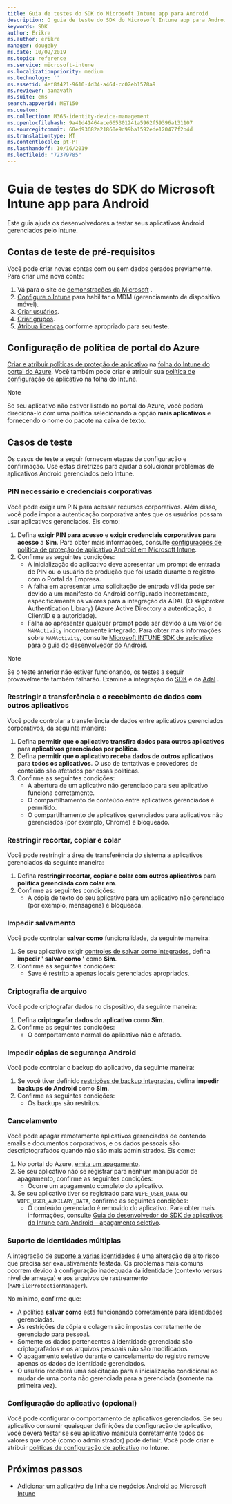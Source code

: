 ```yaml
---
title: Guia de testes do SDK do Microsoft Intune app para Android
description: O guia de teste do SDK do Microsoft Intune app para Android ajuda você a testar seu aplicativo Android gerenciado pelo Intune.
keywords: SDK
author: Erikre
ms.author: erikre
manager: dougeby
ms.date: 10/02/2019
ms.topic: reference
ms.service: microsoft-intune
ms.localizationpriority: medium
ms.technology: ''
ms.assetid: 4ef8f421-9610-4d34-a464-cc02eb1578a9
ms.reviewer: aanavath
ms.suite: ems
search.appverid: MET150
ms.custom: ''
ms.collection: M365-identity-device-management
ms.openlocfilehash: 9a41d41464ace665301241a5962f59396a131107
ms.sourcegitcommit: 60ed93682a21860e9d99ba1592ede120477f2b4d
ms.translationtype: MT
ms.contentlocale: pt-PT
ms.lasthandoff: 10/16/2019
ms.locfileid: "72379785"
---
```

# <a name="microsoft-intune-app-sdk-for-android-testing-guide"></a>Guia de testes do SDK do Microsoft Intune app para Android

Este guia ajuda os desenvolvedores a testar seus aplicativos Android gerenciados pelo Intune.  

## <a name="prerequisite-test-accounts"></a>Contas de teste de pré-requisitos
Você pode criar novas contas com ou sem dados gerados previamente. Para criar uma nova conta:
1. Vá para o site de [demonstrações da Microsoft](https://demos.microsoft.com/environments/create/tenant) . 
2. [Configure o Intune](../fundamentals/setup-steps.md) para habilitar o MDM (gerenciamento de dispositivo móvel).
3. [Criar usuários](../fundamentals/users-add.md).
4. [Criar grupos](../fundamentals/groups-add.md).
5. [Atribua licenças](../fundamentals/licenses-assign.md) conforme apropriado para seu teste.


## <a name="azure-portal-policy-configuration"></a>Configuração de política de portal do Azure
[Criar e atribuir políticas de proteção de aplicativo](../apps/app-protection-policies.md) na [folha do Intune do portal do Azure](https://portal.azure.com/?feature.customportal=false#blade/Microsoft_Intune_Apps/MainMenu/14/selectedMenuItem/Overview). Você também pode criar e atribuir sua [política de configuração de aplicativo](../apps/app-configuration-policies-overview.md) na folha do Intune.

> [!NOTE]
> Se seu aplicativo não estiver listado no portal do Azure, você poderá direcioná-lo com uma política selecionando a opção **mais aplicativos** e fornecendo o nome do pacote na caixa de texto.

## <a name="test-cases"></a>Casos de teste

Os casos de teste a seguir fornecem etapas de configuração e confirmação. Use estas diretrizes para ajudar a solucionar problemas de aplicativos Android gerenciados pelo Intune.

### <a name="required-pin-and-corporate-credentials"></a>PIN necessário e credenciais corporativas

Você pode exigir um PIN para acessar recursos corporativos. Além disso, você pode impor a autenticação corporativa antes que os usuários possam usar aplicativos gerenciados. Eis como:

1. Defina **exigir PIN para acesso** e **exigir credenciais corporativas para acesso** a **Sim**. Para obter mais informações, consulte [configurações de política de proteção de aplicativo Android em Microsoft Intune](../apps/app-protection-policy-settings-android.md#access-requirements).
2. Confirme as seguintes condições:
    - A inicialização do aplicativo deve apresentar um prompt de entrada de PIN ou o usuário de produção que foi usado durante o registro com o Portal da Empresa.
    - A falha em apresentar uma solicitação de entrada válida pode ser devido a um manifesto do Android configurado incorretamente, especificamente os valores para a integração da ADAL (O skipbroker Authentication Library) (Azure Active Directory a autenticação, a ClientID e a autoridade).
    - Falha ao apresentar qualquer prompt pode ser devido a um valor de `MAMActivity` incorretamente integrado. Para obter mais informações sobre `MAMActivity`, consulte [Microsoft INTUNE SDK de aplicativo para o guia do desenvolvedor do Android](app-sdk-android.md).

> [!NOTE] 
> Se o teste anterior não estiver funcionando, os testes a seguir provavelmente também falharão. Examine a integração do [SDK](app-sdk-android.md##sdk-integration) e da [Adal](app-sdk-android.md#configure-azure-active-directory-authentication-library-adal) .

### <a name="restrict-transferring-and-receiving-data-with-other-apps"></a>Restringir a transferência e o recebimento de dados com outros aplicativos
Você pode controlar a transferência de dados entre aplicativos gerenciados corporativos, da seguinte maneira:

1. Defina **permitir que o aplicativo transfira dados para outros aplicativos** para **aplicativos gerenciados por política**.
2. Defina **permitir que o aplicativo receba dados de outros aplicativos** para **todos os aplicativos**. O uso de tentativas e provedores de conteúdo são afetados por essas políticas.
3. Confirme as seguintes condições:
    - A abertura de um aplicativo não gerenciado para seu aplicativo funciona corretamente.
    - O compartilhamento de conteúdo entre aplicativos gerenciados é permitido.
    - O compartilhamento de aplicativos gerenciados para aplicativos não gerenciados (por exemplo, Chrome) é bloqueado.

### <a name="restrict-cut-copy-and-paste"></a>Restringir recortar, copiar e colar
Você pode restringir a área de transferência do sistema a aplicativos gerenciados da seguinte maneira:

1. Defina **restringir recortar, copiar e colar com outros aplicativos** para **política gerenciada com colar em**.
2. Confirme as seguintes condições:
    - A cópia de texto do seu aplicativo para um aplicativo não gerenciado (por exemplo, mensagens) é bloqueada.

### <a name="prevent-save"></a>Impedir salvamento
Você pode controlar **salvar como** funcionalidade, da seguinte maneira:

1. Se seu aplicativo exigir [controles de salvar como integrados](app-sdk-android.md#example-determine-if-saving-to-device-or-cloud-storage-is-permitted), defina **impedir ' salvar como '** como **Sim**.
2. Confirme as seguintes condições:
    - Save é restrito a apenas locais gerenciados apropriados.

### <a name="file-encryption"></a>Criptografia de arquivo
Você pode criptografar dados no dispositivo, da seguinte maneira:

1. Defina **criptografar dados do aplicativo** como **Sim**.
2. Confirme as seguintes condições:
    - O comportamento normal do aplicativo não é afetado.

### <a name="prevent-android-backups"></a>Impedir cópias de segurança Android
Você pode controlar o backup do aplicativo, da seguinte maneira:

1. Se você tiver definido [restrições de backup integradas](app-sdk-android.md#protecting-backup-data), defina **impedir backups do Android** como **Sim**.
2. Confirme as seguintes condições:
    - Os backups são restritos.

### <a name="unenrollment"></a>Cancelamento
Você pode apagar remotamente aplicativos gerenciados de contendo emails e documentos corporativos, e os dados pessoais são descriptografados quando não são mais administrados. Eis como:

1. No portal do Azure, [emita um apagamento](../apps/apps-selective-wipe.md).
2. Se seu aplicativo não se registrar para nenhum manipulador de apagamento, confirme as seguintes condições:
    - Ocorre um apagamento completo do aplicativo.
3. Se seu aplicativo tiver se registrado para `WIPE_USER_DATA` ou `WIPE_USER_AUXILARY_DATA`, confirme as seguintes condições:
    - O conteúdo gerenciado é removido do aplicativo. Para obter mais informações, consulte [Guia do desenvolvedor do SDK de aplicativos do Intune para Android – apagamento seletivo](app-sdk-android.md#selective-wipe).

### <a name="multi-identity-support"></a>Suporte de identidades múltiplas
A integração de [suporte a várias identidades](app-sdk-android.md#multi-identity-optional) é uma alteração de alto risco que precisa ser exaustivamente testada. Os problemas mais comuns ocorrem devido à configuração inadequada da identidade (contexto versus nível de ameaça) e aos arquivos de rastreamento (`MAMFileProtectionManager`).

No mínimo, confirme que:

- A política **salvar como** está funcionando corretamente para identidades gerenciadas.
- As restrições de cópia e colagem são impostas corretamente de gerenciado para pessoal.
- Somente os dados pertencentes à identidade gerenciada são criptografados e os arquivos pessoais não são modificados.
- O apagamento seletivo durante o cancelamento do registro remove apenas os dados de identidade gerenciados.
- O usuário receberá uma solicitação para a inicialização condicional ao mudar de uma conta não gerenciada para a gerenciada (somente na primeira vez).

### <a name="app-configuration-optional"></a>Configuração do aplicativo (opcional)
Você pode configurar o comportamento de aplicativos gerenciados. Se seu aplicativo consumir quaisquer definições de configuração de aplicativo, você deverá testar se seu aplicativo manipula corretamente todos os valores que você (como o administrador) pode definir. Você pode criar e atribuir [políticas de configuração de aplicativo](../apps/app-configuration-policies-overview.md) no Intune.

## <a name="next-steps"></a>Próximos passos

- [Adicionar um aplicativo de linha de negócios Android ao Microsoft Intune](../apps/lob-apps-android.md)

